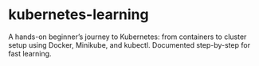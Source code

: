 # kubernetes-learning
A hands-on beginner’s journey to Kubernetes: from containers to cluster setup using Docker, Minikube, and kubectl. Documented step-by-step for fast learning.
